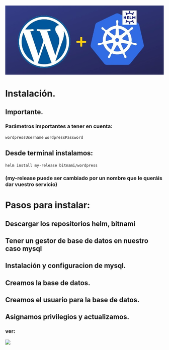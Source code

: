  
![img](https://github.com/abarcajoel/Proyecto-Helm-Joel/blob/main/img/wo_helm.jpg)

# Instalación.
## Importante.
### Parámetros importantes  a tener en cuenta:
`wordpressUsername`
`wordpressPassword`
## Desde terminal instalamos:
`helm install my-release bitnami/wordpress` 
### (my-release puede ser cambiado por un nombre que le queráis dar vuestro servicio)

# Pasos para instalar:
## Descargar los repositorios helm, bitnami 
## Tener un gestor de base de datos en nuestro caso mysql
## Instalación y configuracion de mysql.
## Creamos la base de datos.
## Creamos el usuario para la base de datos.
## Asignamos privilegios y actualizamos.




### ver:
![](https://www.digitalocean.com/community/tutorials/how-to-set-up-wordpress-with-mysql-on-kubernetes-using-helm-es)
